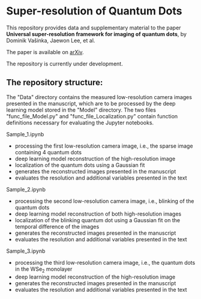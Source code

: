 # Super-resolution of Quantum Dots

This repository provides data and supplementary material to the paper **Universal super-resolution framework for imaging of quantum dots**, by Dominik Vašinka, Jaewon Lee, et al.

The paper is available on [arXiv](https://doi.org/10.48550/arXiv.2502.18637).

The repository is currently under development.

## The repository structure:
The "Data" directory contains the measured low-resolution camera images presented in the manuscript, which are to be processed by the deep learning model stored in the "Model" directory. <be>
The two files "func_file_Model.py" and "func_file_Localization.py" contain function definitions necessary for evaluating the Jupyter notebooks.

Sample_1.ipynb
- processing the first low-resolution camera image, i.e., the sparse image containing 4 quantum dots
- deep learning model reconstruction of the high-resolution image
- localization of the quantum dots using a Gaussian fit
- generates the reconstructed images presented in the manuscript
- evaluates the resolution and additional variables presented in the text

Sample_2.ipynb
- processing the second low-resolution camera image, i.e., blinking of the quantum dots
- deep learning model reconstruction of both high-resolution images
- localization of the blinking quantum dot using a Gaussian fit on the temporal difference of the images
- generates the reconstructed images presented in the manuscript
- evaluates the resolution and additional variables presented in the text

Sample_3.ipynb
- processing the third low-resolution camera image, i.e., the quantum dots in the WSe$_2$ monolayer
- deep learning model reconstruction of the high-resolution image
- generates the reconstructed images presented in the manuscript
- evaluates the resolution and additional variables presented in the text
